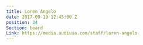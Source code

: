 ```yaml
---
title: Loren Angelo
date: 2017-09-19 12:45:00 Z
position: 24
Section: board
Link: https://media.audiusa.com/staff/loren-angelo
---
```


